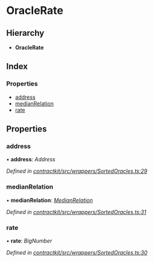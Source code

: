 # OracleRate

## Hierarchy

* **OracleRate**

## Index

### Properties

* [address](_wrappers_sortedoracles_.oraclerate.md#address)
* [medianRelation](_wrappers_sortedoracles_.oraclerate.md#medianrelation)
* [rate](_wrappers_sortedoracles_.oraclerate.md#rate)

## Properties

### address

• **address**: _Address_

_Defined in_ [_contractkit/src/wrappers/SortedOracles.ts:29_](https://github.com/celo-org/celo-monorepo/blob/master/packages/sdk/contractkit/src/wrappers/SortedOracles.ts#L29)

### medianRelation

• **medianRelation**: [_MedianRelation_](../enums/_wrappers_sortedoracles_.medianrelation.md)

_Defined in_ [_contractkit/src/wrappers/SortedOracles.ts:31_](https://github.com/celo-org/celo-monorepo/blob/master/packages/sdk/contractkit/src/wrappers/SortedOracles.ts#L31)

### rate

• **rate**: _BigNumber_

_Defined in_ [_contractkit/src/wrappers/SortedOracles.ts:30_](https://github.com/celo-org/celo-monorepo/blob/master/packages/sdk/contractkit/src/wrappers/SortedOracles.ts#L30)

